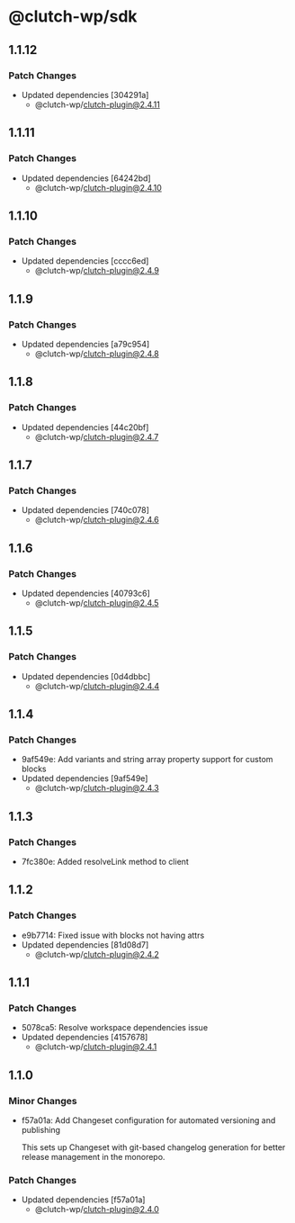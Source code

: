 # @clutch-wp/sdk

## 1.1.12

### Patch Changes

- Updated dependencies [304291a]
  - @clutch-wp/clutch-plugin@2.4.11

## 1.1.11

### Patch Changes

- Updated dependencies [64242bd]
  - @clutch-wp/clutch-plugin@2.4.10

## 1.1.10

### Patch Changes

- Updated dependencies [cccc6ed]
  - @clutch-wp/clutch-plugin@2.4.9

## 1.1.9

### Patch Changes

- Updated dependencies [a79c954]
  - @clutch-wp/clutch-plugin@2.4.8

## 1.1.8

### Patch Changes

- Updated dependencies [44c20bf]
  - @clutch-wp/clutch-plugin@2.4.7

## 1.1.7

### Patch Changes

- Updated dependencies [740c078]
  - @clutch-wp/clutch-plugin@2.4.6

## 1.1.6

### Patch Changes

- Updated dependencies [40793c6]
  - @clutch-wp/clutch-plugin@2.4.5

## 1.1.5

### Patch Changes

- Updated dependencies [0d4dbbc]
  - @clutch-wp/clutch-plugin@2.4.4

## 1.1.4

### Patch Changes

- 9af549e: Add variants and string array property support for custom blocks
- Updated dependencies [9af549e]
  - @clutch-wp/clutch-plugin@2.4.3

## 1.1.3

### Patch Changes

- 7fc380e: Added resolveLink method to client

## 1.1.2

### Patch Changes

- e9b7714: Fixed issue with blocks not having attrs
- Updated dependencies [81d08d7]
  - @clutch-wp/clutch-plugin@2.4.2

## 1.1.1

### Patch Changes

- 5078ca5: Resolve workspace dependencies issue
- Updated dependencies [4157678]
  - @clutch-wp/clutch-plugin@2.4.1

## 1.1.0

### Minor Changes

- f57a01a: Add Changeset configuration for automated versioning and publishing

  This sets up Changeset with git-based changelog generation for better release management in the monorepo.

### Patch Changes

- Updated dependencies [f57a01a]
  - @clutch-wp/clutch-plugin@2.4.0
